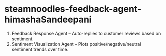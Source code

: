 # steamnoodles-feedback-agent-himashaSandeepani
1.	Feedback Response Agent – Auto-replies to customer reviews based on sentiment.
2.	Sentiment Visualization Agent – Plots positive/negative/neutral sentiment trends over time.
